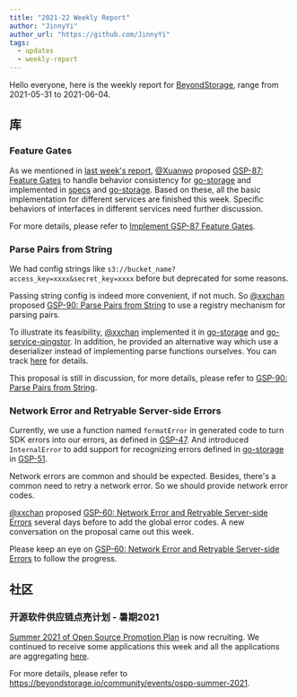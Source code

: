 ```yaml
---
title: "2021-22 Weekly Report"
author: "JinnyYi"
author_url: "https://github.com/JinnyYi"
tags:
  - updates
  - weekly-report
---
```


Hello everyone, here is the weekly report for [BeyondStorage](https://beyondstorage.io), range from 2021-05-31 to 2021-06-04.

<!--truncate-->

## 库

### Feature Gates

As we mentioned in [last week's report](https://beyondstorage.io/blog/2021/05/28/weekly-report), [@Xuanwo](https://github.com/Xuanwo) proposed [GSP-87: Feature Gates](https://github.com/beyondstorage/specs/blob/master/rfcs/87-feature-gates.md) to handle behavior consistency for [go-storage](https://github.com/beyondstorage/go-storage) and implemented in [specs](https://github.com/beyondstorage/specs) and [go-storage](https://github.com/beyondstorage/go-storage). Based on these, all the basic implementation for different services are finished this week. Specific behaviors of interfaces in different services need further discussion.

For more details, please refer to [Implement GSP-87 Feature Gates](https://github.com/beyondstorage/go-storage/issues/587).

### Parse Pairs from String

We had config strings like `s3://bucket_name?access_key=xxxx&secret_key=xxxx` before but deprecated for some reasons.

Passing string config is indeed more convenient, if not much. So [@xxchan](https://github.com/xxchan) proposed [GSP-90: Parse Pairs from String](https://github.com/beyondstorage/specs/pull/90) to use a registry mechanism for parsing pairs.

To illustrate its feasibility, [@xxchan](https://github.com/xxchan) implemented it in [go-storage](https://github.com/beyondstorage/go-storage) and [go-service-qingstor](https://github.com/beyondstorage/go-service-qingstor). In addition, he provided an alternative way which use a deserializer instead of implementing parse functions ourselves. You can track [here](https://github.com/beyondstorage/specs/pull/90#issuecomment-852415718) for details.

This proposal is still in discussion, for more details, please refer to [GSP-90: Parse Pairs from String](https://github.com/beyondstorage/specs/pull/90).

### Network Error and Retryable Server-side Errors

Currently, we use a function named `formatError` in generated code to turn SDK errors into our errors, as defined in [GSP-47](https://github.com/beyondstorage/specs/blob/master/rfcs/47-additional-error-specification.md). And introduced `InternalError` to add support for recognizing errors defined in [go-storage](https://github.com/beyondstorage/go-storage) in [GSP-51](https://github.com/beyondstorage/specs/blob/master/rfcs/51-distinguish-errors-by-isaoserror.md).

Network errors are common and should be expected. Besides, there's a common need to retry a network error. So we should provide network error codes.

[@xxchan](https://github.com/xxchan) proposed [GSP-60: Network Error and Retryable Server-side Errors](https://github.com/beyondstorage/specs/pull/60) several days before to add the global error codes. A new conversation on the proposal came out this week.

Please keep an eye on [GSP-60: Network Error and Retryable Server-side Errors](https://github.com/beyondstorage/specs/pull/60) to follow the progress.

## 社区

### 开源软件供应链点亮计划 - 暑期2021

[Summer 2021 of Open Source Promotion Plan](https://forum.beyondstorage.io/t/summer-2021-of-open-source-promotion-plan/22) is now recruiting. We continued to receive some applications this week and all the applications are aggregating [here](https://forum.beyondstorage.io/t/ospp-2021-application-aggregation/56).

For more details, please refer to <https://beyondstorage.io/community/events/ospp-summer-2021>.
